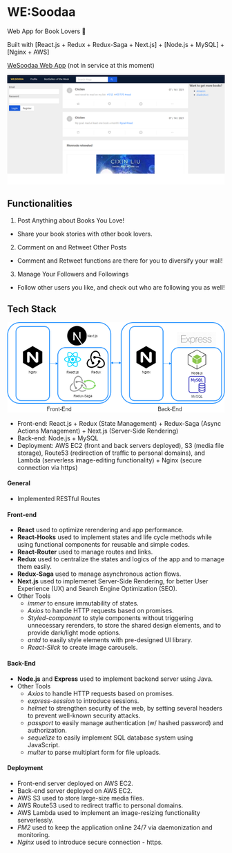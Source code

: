 # WE:Soodaa
Web App for Book Lovers  📔
<br />

Built with [React.js + Redux + Redux-Saga + Next.js] + [Node.js + MySQL] + [Nginx + AWS]


[WeSoodaa Web App](https://wesoodaa.site)
(not in service at this moment)


![main_capture_page](./prepare/front/public/readMeImg/wesoodaa.png)
## Functionalities
1. Post Anything about Books You Love!
- Share your book stories with other book lovers.

2. Comment on and Retweet Other Posts
- Comment and Retweet functions are there for you to diversify your wall!

3. Manage Your Followers and Followings
- Follow other users you like, and check out who are following you as well! <br />

## Tech Stack
![WeSoodaa_Tech_Stack](./prepare/front/public/readMeImg/wesoodaa_techstack.png)

- Front-end: React.js + Redux (State Management) + Redux-Saga (Async Actions Management) + Next.js (Server-Side Rendering)
- Back-end: Node.js + MySQL
- Deployment: AWS EC2 (front and back servers deployed), S3 (media file storage), Route53 (redirection of traffic to personal domains), and Lambda (serverless image-editing functionality) + Nginx (secure connection via https)

#### General
- Implemented RESTful Routes<br/>

#### Front-end
- **React** used to optimize rerendering and app performance.
- **React-Hooks** used to implement states and life cycle methods while using functional components for reusable and simple codes.
- **React-Router** used to manage routes and links.
- **Redux** used to centralize the states and logics of the app and to manage them easily.
- **Redux-Saga** used to manage asynchronous action flows.
- **Next.js** used to implemenet Server-Side Rendering, for better User Experience (UX) and Search Engine Optimization (SEO).
- Other Tools
  * _immer_ to ensure immutability of states.
  * _Axios_ to handle HTTP requests based on promises.
  * _Styled-component_ to style components without triggering unnecessary rerenders, to store the shared design elements, and to provide dark/light mode options.
  * _antd_ to easily style elements with pre-designed UI library.
  * _React-Slick_ to create image carousels.

#### Back-End
- **Node.js** and **Express** used to implement backend server using Java.
- Other Tools
  - *Axios* to handle HTTP requests based on promises.
  - *express-session* to introduce sessions.
  - *helmet* to strengthen security of the web, by setting several headers to prevent well-known security attacks.
  - *passport* to easily manage authentication (w/ hashed password) and authorization.
  - *sequelize* to easily implement SQL database system using JavaScript.
  - *multer* to parse multiplart form for file uploads.

#### Deployment
- Front-end server deployed on AWS EC2.
- Back-end server deployed on AWS EC2.
- AWS S3 used to store large-size media files.
- AWS Route53 used to redirect traffic to personal domains.
- AWS Lambda used to implement an image-resizing functionality serverlessly.
- *PM2* used to keep the application online 24/7 via daemonization and monitoring.  
- *Nginx* used to introduce secure connection - https. <br />
